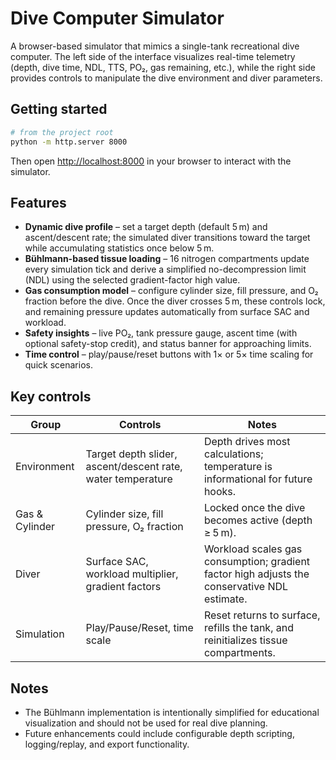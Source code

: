 # Dive Computer Simulator

A browser-based simulator that mimics a single-tank recreational dive computer. The left side of the interface visualizes real-time telemetry (depth, dive time, NDL, TTS, PO₂, gas remaining, etc.), while the right side provides controls to manipulate the dive environment and diver parameters.

## Getting started

```bash
# from the project root
python -m http.server 8000
```

Then open <http://localhost:8000> in your browser to interact with the simulator.

## Features

- **Dynamic dive profile** – set a target depth (default 5 m) and ascent/descent rate; the simulated diver transitions toward the target while accumulating statistics once below 5 m.
- **Bühlmann-based tissue loading** – 16 nitrogen compartments update every simulation tick and derive a simplified no-decompression limit (NDL) using the selected gradient-factor high value.
- **Gas consumption model** – configure cylinder size, fill pressure, and O₂ fraction before the dive. Once the diver crosses 5 m, these controls lock, and remaining pressure updates automatically from surface SAC and workload.
- **Safety insights** – live PO₂, tank pressure gauge, ascent time (with optional safety-stop credit), and status banner for approaching limits.
- **Time control** – play/pause/reset buttons with 1× or 5× time scaling for quick scenarios.

## Key controls

| Group | Controls | Notes |
| --- | --- | --- |
| Environment | Target depth slider, ascent/descent rate, water temperature | Depth drives most calculations; temperature is informational for future hooks. |
| Gas & Cylinder | Cylinder size, fill pressure, O₂ fraction | Locked once the dive becomes active (depth ≥ 5 m). |
| Diver | Surface SAC, workload multiplier, gradient factors | Workload scales gas consumption; gradient factor high adjusts the conservative NDL estimate. |
| Simulation | Play/Pause/Reset, time scale | Reset returns to surface, refills the tank, and reinitializes tissue compartments. |

## Notes

- The Bühlmann implementation is intentionally simplified for educational visualization and should not be used for real dive planning.
- Future enhancements could include configurable depth scripting, logging/replay, and export functionality.
